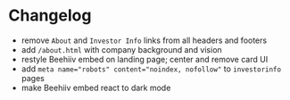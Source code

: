 # Changelog

- remove `About` and `Investor Info` links from all headers and footers
- add `/about.html` with company background and vision
- restyle Beehiiv embed on landing page; center and remove card UI
- add `meta name="robots" content="noindex, nofollow"` to `investorinfo` pages
- make Beehiiv embed react to dark mode
